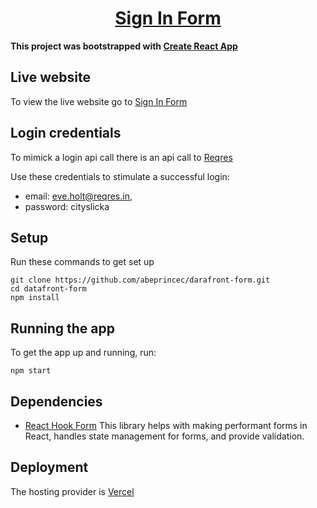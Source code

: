 <div>
  <h1 align="center"><a href="https://darafront-form.vercel.app/">Sign In Form</a></h1>
  <strong>
   This project was bootstrapped with <a href="https://github.com/facebook/create-react-app">Create React App </a>
  </strong>
  <p>

</div>

## Live website

To view the live website go to
[Sign In Form](https://darafront-form.vercel.app/)

## Login credentials

To mimick a login api call there is an api call to [Reqres](https://reqres.in/)

Use these credentials to stimulate a successful login:

- email: eve.holt@reqres.in,
- password: cityslicka

## Setup

Run these commands to get set up

```shell
git clone https://github.com/abeprincec/darafront-form.git
cd datafront-form
npm install
```

## Running the app

To get the app up and running, run:

```shell
npm start
```

## Dependencies

- [React Hook Form](https://react-hook-form.com/) This library helps with making
  performant forms in React, handles state management for forms, and provide
  validation.

## Deployment

The hosting provider is [Vercel](https://vercel.com/)
